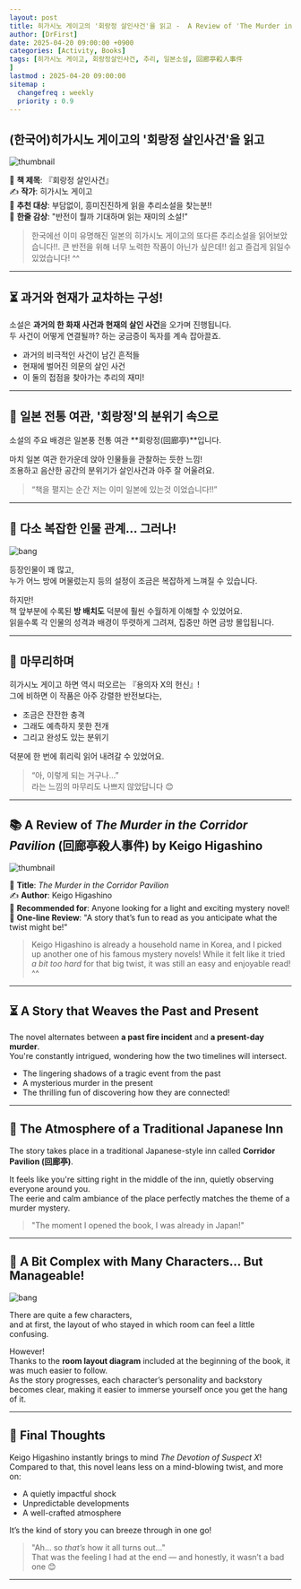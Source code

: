 ```yaml
---
layout: post
title: 히가시노 게이고의 '회랑정 살인사건'을 읽고 -  A Review of 'The Murder in the Corridor Pavilion' by Keigo Higashino
author: [DrFirst]
date: 2025-04-20 09:00:00 +0900
categories: [Activity, Books]
tags: [히가시노 게이고, 회랑정살인사건, 추리, 일본소설, 回廊亭殺人事件
]
lastmod : 2025-04-20 09:00:00
sitemap :
  changefreq : weekly
  priority : 0.9
---
```




## (한국어)히가시노 게이고의 '회랑정 살인사건'을 읽고

![thumbnail](https://github.com/user-attachments/assets/eb3795b6-e801-48b4-b4ef-a7e15d4e95b9)

📖 **책 제목**: 『회랑정 살인사건』  
✍️ **작가**: 히가시노 게이고  
🎯 **추천 대상**: 부담없이, 흥미진진하게 읽을 추리소설을 찾는분!!  
🌟 **한줄 감상**: "반전이 뭘까 기대하며 읽는 재미의 소설!"  

> 한국에선 이미 유명해진 일본의 히가시노 게이고의 또다른 추리소설을 읽어보았습니다!!. 큰 반전을 위해 너무 노력한 작품이 아닌가 싶은데!! 쉽고 즐겁게 읽일수 있었습니다! ^^ 

---

## ⏳ 과거와 현재가 교차하는 구성!

소설은 **과거의 한 화재 사건과 현재의 살인 사건**을 오가며 진행됩니다.  
두 사건이 어떻게 연결될까? 하는 궁금증이 독자를 계속 잡아끌죠.

- 과거의 비극적인 사건이 남긴 흔적들  
- 현재에 벌어진 의문의 살인 사건  
- 이 둘의 접점을 찾아가는 추리의 재미!

---

## 🏨 일본 전통 여관, '회랑정'의 분위기 속으로

소설의 주요 배경은 일본풍 전통 여관 **회랑정(回廊亭)**입니다.

마치 일본 여관 한가운데 앉아 인물들을 관찰하는 듯한 느낌!  
조용하고 음산한 공간의 분위기가 살인사건과 아주 잘 어울려요.

> “책을 펼지는 순간 저는 이미 일본에 있는것 이었습니다!!”

---


## 👥 다소 복잡한 인물 관계… 그러나!

![bang](https://github.com/user-attachments/assets/acc95a2b-a919-4b18-b6b6-daa8975a58e7)

등장인물이 꽤 많고,  
누가 어느 방에 머물렀는지 등의 설정이 조금은 복잡하게 느껴질 수 있습니다.

하지만!  
책 앞부분에 수록된 **방 배치도** 덕분에 훨씬 수월하게 이해할 수 있었어요.  
읽을수록 각 인물의 성격과 배경이 뚜렷하게 그려져, 집중만 하면 금방 몰입됩니다.

---

## 📝 마무리하며

히가시노 게이고 하면 역시 떠오르는 『용의자 X의 헌신』!  
그에 비하면 이 작품은 아주 강렬한 반전보다는,

- 조금은 잔잔한 충격  
- 그래도 예측하지 못한 전개  
- 그리고 완성도 있는 분위기

덕분에 한 번에 휘리릭 읽어 내려갈 수 있었어요.

> “아, 이렇게 되는 거구나…”  
> 라는 느낌의 마무리도 나쁘지 않았답니다 😊

---

## 📚 A Review of *The Murder in the Corridor Pavilion* (回廊亭殺人事件) by Keigo Higashino

![thumbnail](https://github.com/user-attachments/assets/eb3795b6-e801-48b4-b4ef-a7e15d4e95b9)

📖 **Title**: *The Murder in the Corridor Pavilion*  
✍️ **Author**: Keigo Higashino  
🎯 **Recommended for**: Anyone looking for a light and exciting mystery novel!  
🌟 **One-line Review**: "A story that’s fun to read as you anticipate what the twist might be!"

> Keigo Higashino is already a household name in Korea, and I picked up another one of his famous mystery novels! While it felt like it tried *a bit too hard* for that big twist, it was still an easy and enjoyable read! ^^

---

## ⏳ A Story that Weaves the Past and Present

The novel alternates between **a past fire incident** and **a present-day murder**.  
You're constantly intrigued, wondering how the two timelines will intersect.

- The lingering shadows of a tragic event from the past  
- A mysterious murder in the present  
- The thrilling fun of discovering how they are connected!

---

## 🏨 The Atmosphere of a Traditional Japanese Inn

The story takes place in a traditional Japanese-style inn called **Corridor Pavilion (回廊亭)**.

It feels like you're sitting right in the middle of the inn, quietly observing everyone around you.  
The eerie and calm ambiance of the place perfectly matches the theme of a murder mystery.

> "The moment I opened the book, I was already in Japan!"

---

## 👥 A Bit Complex with Many Characters... But Manageable!

![bang](https://github.com/user-attachments/assets/acc95a2b-a919-4b18-b6b6-daa8975a58e7)

There are quite a few characters,  
and at first, the layout of who stayed in which room can feel a little confusing.

However!  
Thanks to the **room layout diagram** included at the beginning of the book, it was much easier to follow.  
As the story progresses, each character’s personality and backstory becomes clear, making it easier to immerse yourself once you get the hang of it.

---

## 📝 Final Thoughts

Keigo Higashino instantly brings to mind *The Devotion of Suspect X*!  
Compared to that, this novel leans less on a mind-blowing twist, and more on:

- A quietly impactful shock  
- Unpredictable developments  
- A well-crafted atmosphere

It’s the kind of story you can breeze through in one go!

> "Ah... so *that’s* how it all turns out..."  
> That was the feeling I had at the end — and honestly, it wasn’t a bad one 😊

---

